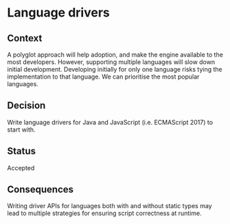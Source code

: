 # Language drivers

## Context

A polyglot approach will help adoption, and make the engine available to the most developers.
However, supporting multiple languages will slow down initial development.
Developing initially for only one language risks tying the implementation to that language.
We can prioritise the most popular languages.

## Decision

Write language drivers for Java and JavaScript (i.e. ECMAScript 2017) to start with.

## Status

Accepted

## Consequences

Writing driver APIs for languages both with and without static types may lead to multiple strategies for ensuring script correctness at runtime.
